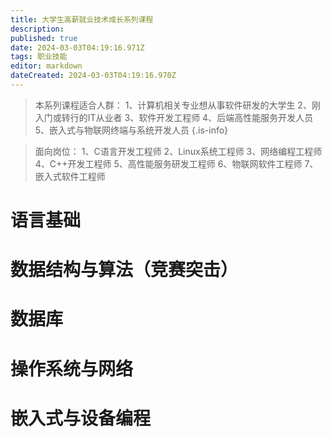 ```yaml
---
title: 大学生高薪就业技术成长系列课程
description: 
published: true
date: 2024-03-03T04:19:16.971Z
tags: 职业技能
editor: markdown
dateCreated: 2024-03-03T04:19:16.970Z
---
```


> 本系列课程适合人群：
1、计算机相关专业想从事软件研发的大学生
2、刚入门或转行的IT从业者
3、软件开发工程师
4、后端高性能服务开发人员
5、嵌入式与物联网终端与系统开发人员
{.is-info}

> 面向岗位：
1、C语言开发工程师
2、Linux系统工程师
3、网络编程工程师
4、C++开发工程师
5、高性能服务研发工程师
6、物联网软件工程师
7、嵌入式软件工程师

# 语言基础

# 数据结构与算法（竞赛突击）

# 数据库

# 操作系统与网络

# 嵌入式与设备编程
